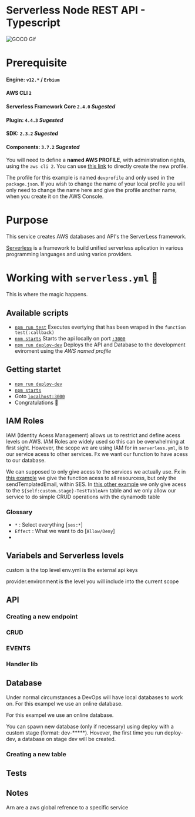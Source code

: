 # Serverless Node REST API - Typescript

![GOCO Gif](documentation/into.gif)


# Prerequisite

#### Engine: `v12.*` / `Erbium`
#### AWS CLI `2`


#### Serverless Framework Core `2.4.0` *Sugested*
#### Plugin: `4.4.3` *Sugested*
#### SDK: `2.3.2` *Sugested*
#### Components: `3.7.2` *Sugested*

You will need to define a **named AWS PROFILE**, with administration rights, using the `aws cli 2`. You can use [this link](https://console.aws.amazon.com/iam/home#/users$new?step=review&accessKey&userNames=devprofile&permissionType=policies&policies=arn:aws:iam::aws:policy%2FAdministratorAccess) to directly create the new profile.

The profile for this example is named `devprofile` and only used in the `package.json`. If you wish to change the name of your local profile you will only need to change the name here and give the profile another name, when you create it on the AWS Console.

# Purpose

This service creates AWS databases and API's the ServerLess framework.

[Serverless](https://www.serverless.com/) is a framework to build unified serverless aplication in various programming languages and using varios providers.

# Working with `serverless.yml` 🦄
This is where the magic happens.
## Available scripts 
- [`npm run test`](package.json#L7) Executes evertying that has been wraped in the `function test(:callback)`
- [`npm starts`](package.json#L8) Starts the api locally on port [`:3000`](http://localhost:3000/)
- [`npm run deploy-dev`](package.json#L9) Deploys the API and Database to the development eviroment using the *AWS named profile*

## Getting startet
- [`npm run deploy-dev`](package.json#L9)
- [`npm starts`](package.json#L8)
- Goto [`localhost:3000`](http://localhost:3000/)
- Congratulations 🎉

## IAM Roles
IAM (Identity Acess Management) allows us to restrict and define acess levels on AWS.
IAM Roles are widely used so this can be overwhelming at first sight. However, the scope we are using IAM for in `serverless.yml`, is to our service acess to other services. Fx we want our function to have acess to our database.

We can supposed to only give acess to the services we actually use. Fx in [this example](serverless.yml#L32) we give the function acess to all resourcess, but only the sendTemplatedEmail, within SES. In [this other example](serverless.yml#L45) we only give acess to the `${self:custom.stage}-TestTableArn` table and we only allow our service to do simple CRUD operations with the dynamodb table

### Glossary
- `*` : Select everything [`ses:*`]
- `Effect` : What we want to do [`Allow/Deny`]
- 

## Variabels and Serverless levels

custom is the top level
env.yml is the external api keys

provider.environment is the level you will include into the current scope

## API
### Creating a new endpoint
### CRUD
### EVENTS
### Handler lib

## Database 
Under normal circumstances a DevOps will have local databases to work on. For this exampel we use an online database. 

For this exampel we use an online database. 

You can spawn new database (only if necessary) using deploy with a custom stage (format: dev-*****).
Hovever, the first time you run deploy-dev, a database on stage dev will be created.

### Creating a new table

## Tests

## Notes

Arn are a aws global refrence to a specific service
